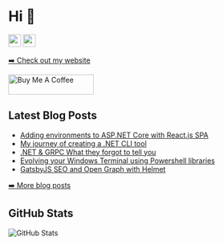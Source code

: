 <h1>Hi 👋</h1>
<p><a href="https://www.twitter.com/faeselsaeed"><img
            src="https://img.shields.io/badge/twitter-%231DA1F2.svg?&style=for-the-badge&logo=twitter&logoColor=white"
            height=25></a> <a href="https://www.linkedin.com/in/faesel-saeed-%F0%9F%92%BB-a97b1614"><img
            src="https://img.shields.io/badge/linkedin-%230077B5.svg?&style=for-the-badge&logo=linkedin&logoColor=white"
            height=25></a></p>
<p><a href="https://www.faesel.com">➡️ Check out my website</a></p>
<a href="https://www.buymeacoffee.com/faesel" target="_blank" rel="noreferrer nofollow">
    <img src="https://cdn.buymeacoffee.com/buttons/default-red.png" alt="Buy Me A Coffee" height="40" width="170">
</a>
<h2>Latest Blog Posts</h2>
<ul>
    <li><a href=https://www.faesel.com/blog/aspnet-core-react-spa-adding-environments />Adding environments to ASP.NET Core with React.js SPA</a></li>
    <li><a href=https://www.faesel.com/blog/my-journey-of-creating-a-dotnet-cli-tool />My journey of creating a .NET CLI tool</a>
    </li>
    <li><a
            href=https://www.faesel.com/blog/dotnet-grpc-forgot-to-tell-you />.NET & GRPC What they forgot to tell you</a></li>
    <li><a
            href=https://www.faesel.com/blog/evolving-windows-terminal />Evolving your Windows Terminal using Powershell libraries</a></li>
    <li><a
            href=https://www.faesel.com/blog/gatsby-seo-opengraph-helmet />GatsbyJS SEO and Open Graph with Helmet</a></li>
</ul>
<p><a href="https://www.faesel.com/blog">➡️ More blog posts</a></p>
<h2>GitHub Stats</h2>
<p><img src="https://github-readme-stats.vercel.app/api?username=faesel&amp;show_icons=true" alt="GitHub Stats"></p>
